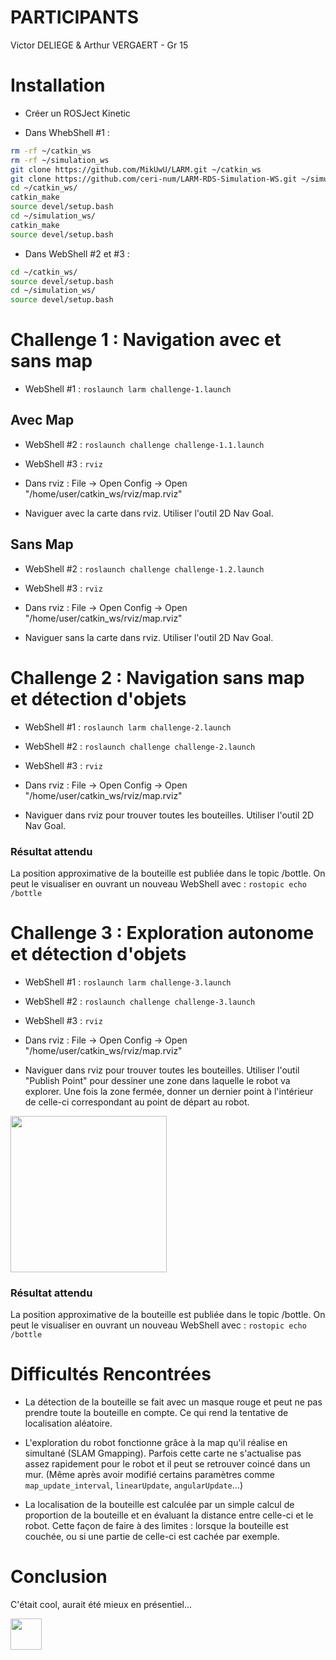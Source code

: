 # PARTICIPANTS

Victor DELIEGE & Arthur VERGAERT - Gr 15

# Installation

- Créer un ROSJect Kinetic

- Dans WhebShell #1 :

```bash
rm -rf ~/catkin_ws
rm -rf ~/simulation_ws
git clone https://github.com/MikUwU/LARM.git ~/catkin_ws
git clone https://github.com/ceri-num/LARM-RDS-Simulation-WS.git ~/simulation_ws
cd ~/catkin_ws/
catkin_make
source devel/setup.bash
cd ~/simulation_ws/
catkin_make
source devel/setup.bash
```

- Dans WebShell #2 et #3 :

```bash
cd ~/catkin_ws/
source devel/setup.bash
cd ~/simulation_ws/
source devel/setup.bash
```

# Challenge 1 : Navigation avec et sans map

- WebShell #1 : `roslaunch larm challenge-1.launch`

## Avec Map

- WebShell #2 : `roslaunch challenge challenge-1.1.launch`

- WebShell #3 : `rviz`

- Dans rviz : File -> Open Config -> Open "/home/user/catkin_ws/rviz/map.rviz"

- Naviguer avec la carte dans rviz. Utiliser l'outil 2D Nav Goal.

## Sans Map

- WebShell #2 : `roslaunch challenge challenge-1.2.launch`

- WebShell #3 : `rviz`

- Dans rviz : File -> Open Config -> Open "/home/user/catkin_ws/rviz/map.rviz"

- Naviguer sans la carte dans rviz. Utiliser l'outil 2D Nav Goal.

# Challenge 2 : Navigation sans map et détection d'objets

- WebShell #1 : `roslaunch larm challenge-2.launch`

- WebShell #2 : `roslaunch challenge challenge-2.launch`

- WebShell #3 : `rviz`

- Dans rviz : File -> Open Config -> Open "/home/user/catkin_ws/rviz/map.rviz"

- Naviguer dans rviz pour trouver toutes les bouteilles. Utiliser l'outil 2D Nav Goal.

### Résultat attendu

La position approximative de la bouteille est publiée dans le topic /bottle. On peut le visualiser en ouvrant un nouveau WebShell avec : `rostopic echo /bottle`

# Challenge 3 : Exploration autonome et détection d'objets

- WebShell #1 : `roslaunch larm challenge-3.launch`

- WebShell #2 : `roslaunch challenge challenge-3.launch`

- WebShell #3 : `rviz`

- Dans rviz : File -> Open Config -> Open "/home/user/catkin_ws/rviz/map.rviz"

- Naviguer dans rviz pour trouver toutes les bouteilles. Utiliser l'outil "Publish Point" pour dessiner une zone dans laquelle le robot va explorer. Une fois la zone fermée, donner un dernier point à l'intérieur de celle-ci correspondant au point de départ au robot.

<img src="https://raw.githubusercontent.com/MikUwU/LARM/main/frontier_exploration.gif" height="250" />

### Résultat attendu

La position approximative de la bouteille est publiée dans le topic /bottle. On peut le visualiser en ouvrant un nouveau WebShell avec : `rostopic echo /bottle`


# Difficultés Rencontrées

- La détection de la bouteille se fait avec un masque rouge et peut ne pas prendre toute la bouteille en compte. Ce qui rend la tentative de localisation aléatoire.

- L'exploration du robot fonctionne grâce à la map qu'il réalise en simultané (SLAM Gmapping). Parfois cette carte ne s'actualise pas assez rapidement pour le robot et il peut se retrouver coincé dans un mur. (Même après avoir modifié certains paramètres comme `map_update_interval`, `linearUpdate`, `angularUpdate`...)

- La localisation de la bouteille est calculée par un simple calcul de proportion de la bouteille et en évaluant la distance entre celle-ci et le robot. Cette façon de faire à des limites : lorsque la bouteille est couchée, ou si une partie de celle-ci est cachée par exemple.

# Conclusion

C'était cool, aurait été mieux en présentiel... 

<img src="https://media1.tenor.com/images/8d4dd8f52d9a25d73f44c61dc9ec3b99/tenor.gif?itemid=15871940" height="50"/>
